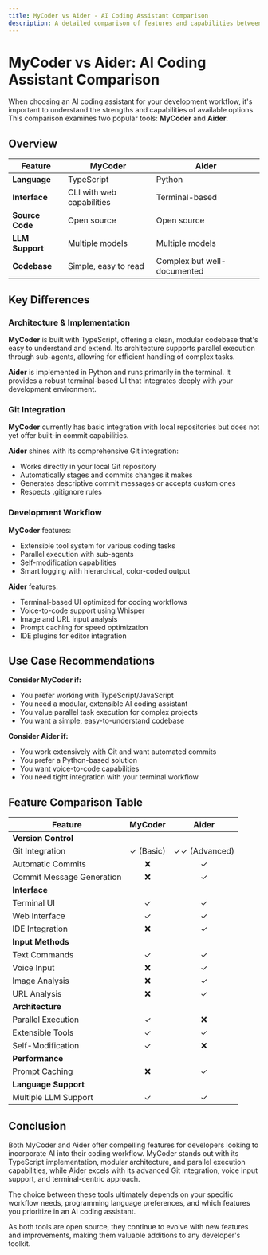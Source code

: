 ```yaml
---
title: MyCoder vs Aider - AI Coding Assistant Comparison
description: A detailed comparison of features and capabilities between MyCoder and Aider AI coding assistants
---
```


# MyCoder vs Aider: AI Coding Assistant Comparison

When choosing an AI coding assistant for your development workflow, it's important to understand the strengths and capabilities of available options. This comparison examines two popular tools: **MyCoder** and **Aider**.

## Overview

| Feature         | MyCoder                   | Aider                       |
| --------------- | ------------------------- | --------------------------- |
| **Language**    | TypeScript                | Python                      |
| **Interface**   | CLI with web capabilities | Terminal-based              |
| **Source Code** | Open source               | Open source                 |
| **LLM Support** | Multiple models           | Multiple models             |
| **Codebase**    | Simple, easy to read      | Complex but well-documented |

## Key Differences

### Architecture & Implementation

**MyCoder** is built with TypeScript, offering a clean, modular codebase that's easy to understand and extend. Its architecture supports parallel execution through sub-agents, allowing for efficient handling of complex tasks.

**Aider** is implemented in Python and runs primarily in the terminal. It provides a robust terminal-based UI that integrates deeply with your development environment.

### Git Integration

**MyCoder** currently has basic integration with local repositories but does not yet offer built-in commit capabilities.

**Aider** shines with its comprehensive Git integration:

- Works directly in your local Git repository
- Automatically stages and commits changes it makes
- Generates descriptive commit messages or accepts custom ones
- Respects .gitignore rules

### Development Workflow

**MyCoder** features:

- Extensible tool system for various coding tasks
- Parallel execution with sub-agents
- Self-modification capabilities
- Smart logging with hierarchical, color-coded output

**Aider** features:

- Terminal-based UI optimized for coding workflows
- Voice-to-code support using Whisper
- Image and URL input analysis
- Prompt caching for speed optimization
- IDE plugins for editor integration

## Use Case Recommendations

**Consider MyCoder if:**

- You prefer working with TypeScript/JavaScript
- You need a modular, extensible AI coding assistant
- You value parallel task execution for complex projects
- You want a simple, easy-to-understand codebase

**Consider Aider if:**

- You work extensively with Git and want automated commits
- You prefer a Python-based solution
- You want voice-to-code capabilities
- You need tight integration with your terminal workflow

## Feature Comparison Table

| Feature                   |  MyCoder  |     Aider     |
| ------------------------- | :-------: | :-----------: |
| **Version Control**       |           |               |
| Git Integration           | ✓ (Basic) | ✓✓ (Advanced) |
| Automatic Commits         |    ❌     |       ✓       |
| Commit Message Generation |    ❌     |       ✓       |
| **Interface**             |           |               |
| Terminal UI               |     ✓     |       ✓       |
| Web Interface             |     ✓     |       ✓       |
| IDE Integration           |    ❌     |       ✓       |
| **Input Methods**         |           |               |
| Text Commands             |     ✓     |       ✓       |
| Voice Input               |    ❌     |       ✓       |
| Image Analysis            |    ❌     |       ✓       |
| URL Analysis              |    ❌     |       ✓       |
| **Architecture**          |           |               |
| Parallel Execution        |     ✓     |      ❌       |
| Extensible Tools          |     ✓     |       ✓       |
| Self-Modification         |     ✓     |      ❌       |
| **Performance**           |           |               |
| Prompt Caching            |    ❌     |       ✓       |
| **Language Support**      |           |               |
| Multiple LLM Support      |     ✓     |       ✓       |

## Conclusion

Both MyCoder and Aider offer compelling features for developers looking to incorporate AI into their coding workflow. MyCoder stands out with its TypeScript implementation, modular architecture, and parallel execution capabilities, while Aider excels with its advanced Git integration, voice input support, and terminal-centric approach.

The choice between these tools ultimately depends on your specific workflow needs, programming language preferences, and which features you prioritize in an AI coding assistant.

As both tools are open source, they continue to evolve with new features and improvements, making them valuable additions to any developer's toolkit.
